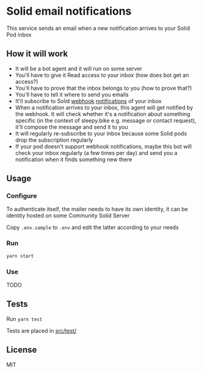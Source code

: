# Solid email notifications

This service sends an email when a new notification arrives to your Solid Pod inbox

## How it will work

- It will be a bot agent and it will run on some server
- You'll have to give it Read access to your inbox (how does bot get an access?)
- You'll have to prove that the inbox belongs to you (how to prove that?)
- You'll have to tell it where to send you emails
- It'll subscribe to Solid [webhook](https://solid.github.io/notifications/webhook-channel-2023) [notifications](https://solidproject.org/TR/notifications-protocol) of your inbox
- When a notification arrives to your inbox, this agent will get notified by the webhook. It will check whether it's a notification about something specific (in the context of sleepy.bike e.g. message or contact request), it'll compose the message and send it to you
- It will regularly re-subscribe to your inbox because some Solid pods drop the subscription regularly
- If your pod doesn't support webhook notifications, maybe this bot will check your inbox regularly (a few times per day) and send you a notification when it finds something new there

## Usage

### Configure

To authenticate itself, the mailer needs to have its own identity, it can be identity hosted on some Community Solid Server

Copy `.env.sample` to `.env` and edit the latter according to your needs

### Run

```sh
yarn start
```

### Use

TODO

## Tests

Run `yarn test`

Tests are placed in [src/test/](./src/test/)

## License

MIT
